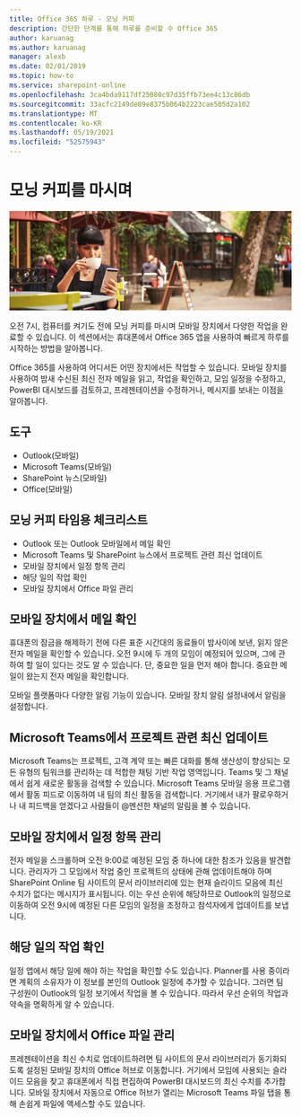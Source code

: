 ```yaml
---
title: Office 365 하루 - 모닝 커피
description: 간단한 단계를 통해 하루를 준비할 수 Office 365
author: karuanag
ms.author: karuanag
manager: alexb
ms.date: 02/01/2019
ms.topic: how-to
ms.service: sharepoint-online
ms.openlocfilehash: 3ca4bda9117df25080c97d35ffb73ee4c13c86db
ms.sourcegitcommit: 33acfc2149de89e8375b064b2223cae505d2a102
ms.translationtype: MT
ms.contentlocale: ko-KR
ms.lasthandoff: 05/19/2021
ms.locfileid: "52575943"
---
```

# <a name="during-morning-coffee"></a>모닝 커피를 마시며

![모닝 커피 시각 자료](media/ditl_coffee.png)

오전 7시, 컴퓨터를 켜기도 전에 모닝 커피를 마시며 모바일 장치에서 다양한 작업을 완료할 수 있습니다. 이 섹션에서는 휴대폰에서 Office 365 앱을 사용하여 빠르게 하루를 시작하는 방법을 알아봅니다.

Office 365를 사용하여 어디서든 어떤 장치에서든 작업할 수 있습니다. 모바일 장치를 사용하여 밤새 수신된 최신 전자 메일을 읽고, 작업을 확인하고, 모임 일정을 수정하고, PowerBI 대시보드를 검토하고, 프레젠테이션을 수정하거나, 메시지를 보내는 이점을 알아봅니다. 

## <a name="tools"></a>도구
- Outlook(모바일)
- Microsoft Teams(모바일)
- SharePoint 뉴스(모바일)
- Office(모바일)

## <a name="checklist-for-your-morning-coffee"></a>모닝 커피 타임용 체크리스트
- Outlook 또는 Outlook 모바일에서 메일 확인
- Microsoft Teams 및 SharePoint 뉴스에서 프로젝트 관련 최신 업데이트
- 모바일 장치에서 일정 항목 관리
- 해당 일의 작업 확인
- 모바일 장치에서 Office 파일 관리 

## <a name="check-mail-from-your-mobile-device"></a>모바일 장치에서 메일 확인
휴대폰의 잠금을 해제하기 전에 다른 표준 시간대의 동료들이 밤사이에 보낸, 읽지 않은 전자 메일을 확인할 수 있습니다. 오전 9시에 두 개의 모임이 예정되어 있으며, 그에 관하여 할 일이 있다는 것도 알 수 있습니다. 단, 중요한 일을 먼저 해야 합니다. 중요한 메일이 왔는지 전자 메일을 확인합니다.

모바일 플랫폼마다 다양한 알림 기능이 있습니다. 모바일 장치 알림 설정내에서 알림을 설정합니다. 

## <a name="get-up-to-date-on-projects-in-microsoft-teams"></a>Microsoft Teams에서 프로젝트 관련 최신 업데이트
Microsoft Teams는 프로젝트, 고객 계약 또는 빠른 대화를 통해 생산성이 향상되는 모든 유형의 팀워크를 관리하는 데 적합한 채팅 기반 작업 영역입니다. Teams 및 그 채널에서 쉽게 새로운 활동을 검색할 수 있습니다. Microsoft Teams 모바일 응용 프로그램에서 활동 피드로 이동하여 내 팀의 최신 활동을 검색합니다. 거기에서 내가 팔로우하거나 내 피드백을 얻겠다고 사람들이 @멘션한 채널의 알림을 볼 수 있습니다.  

## <a name="manage-calendar-items-on-your-mobile-device"></a>모바일 장치에서 일정 항목 관리
전자 메일을 스크롤하며 오전 9:00로 예정된 모임 중 하나에 대한 참조가 있음을 발견합니다. 관리자가 그 모임에서 작업 중인 프로젝트의 상태에 관해 업데이트해야 하며 SharePoint Online 팀 사이트의 문서 라이브러리에 있는 현재 슬라이드 모음에 최신 수치가 없다는 메시지가 표시됩니다. 이는 우선 순위에 해당하므로 Outlook의 일정으로 이동하여 오전 9시에 예정된 다른 모임의 일정을 조정하고 참석자에게 업데이트를 보냅니다.

## <a name="check-tasks-for-the-day"></a>해당 일의 작업 확인
일정 앱에서 해당 일에 해야 하는 작업을 확인할 수도 있습니다. Planner를 사용 중이라면 계획의 소유자가 이 정보를 본인의 Outlook 일정에 추가할 수 있습니다. 그러면 팀 구성원이 Outlook의 일정 보기에서 작업을 볼 수 있습니다. 따라서 우선 순위의 작업과 약속을 명확하게 알 수 있습니다.  

## <a name="manage-office-files-from-your-mobile-device"></a>모바일 장치에서 Office 파일 관리
프레젠테이션을 최신 수치로 업데이트하려면 팀 사이트의 문서 라이브러리가 동기화되도록 설정된 모바일 장치의 Office 허브로 이동합니다. 거기에서 모임에 사용되는 슬라이드 모음을 찾고 휴대폰에서 직접 편집하여 PowerBI 대시보드의 최신 수치를 추가합니다. 모바일 장치에서 자동으로 Office 허브가 열리는 Microsoft Teams 파일 탭을 통해 손쉽게 파일에 액세스할 수도 있습니다. 